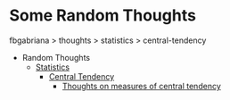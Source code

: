 # Some Random Thoughts

fbgabriana > thoughts > statistics > central-tendency

* Random Thoughts
	* [Statistics](statistics/)
		* [Central Tendency](central-tendency/)
			* [Thoughts on measures of central tendency](central-tendency.pdf)

